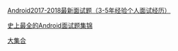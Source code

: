 [Android2017-2018最新面试题（3-5年经验个人面试经历）](https://blog.csdn.net/huangqili1314/article/details/72792682)

[史上最全的Android面试题集锦](https://juejin.im/post/5d2eea56f265da1b7004df0d)

[大集合](https://github.com/ZhongFuCheng3y/3y)

[]()

[]()

[]()

[]()

[]()